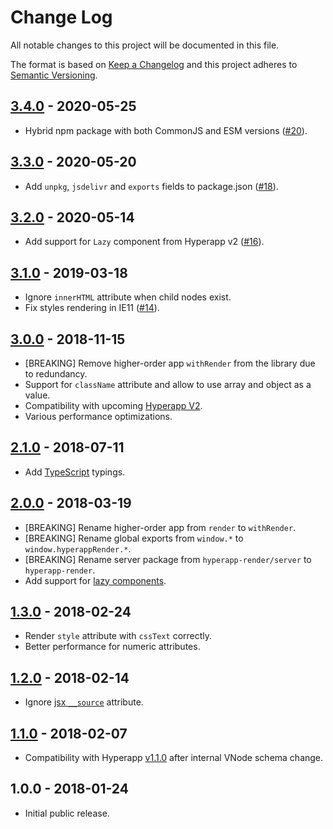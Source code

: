 # Change Log

All notable changes to this project will be documented in this file.

The format is based on [Keep a Changelog](http://keepachangelog.com/en/1.0.0/)
and this project adheres to [Semantic Versioning](http://semver.org/spec/v2.0.0.html).

## [3.4.0] - 2020-05-25

- Hybrid npm package with both CommonJS and ESM versions
  ([#20](https://github.com/kriasoft/hyperapp-render/pull/20)).

## [3.3.0] - 2020-05-20

- Add `unpkg`, `jsdelivr` and `exports` fields to package.json
  ([#18](https://github.com/kriasoft/hyperapp-render/pull/18)).

## [3.2.0] - 2020-05-14

- Add support for `Lazy` component from Hyperapp v2
  ([#16](https://github.com/kriasoft/hyperapp-render/pull/16)).

## [3.1.0] - 2019-03-18

- Ignore `innerHTML` attribute when child nodes exist.
- Fix styles rendering in IE11 ([#14](https://github.com/kriasoft/hyperapp-render/pull/14)).

## [3.0.0] - 2018-11-15

- [BREAKING] Remove higher-order app `withRender` from the library due to redundancy.
- Support for `className` attribute and allow to use array and object as a value.
- Compatibility with upcoming [Hyperapp V2](https://github.com/hyperapp/hyperapp/pull/726).
- Various performance optimizations.

## [2.1.0] - 2018-07-11

- Add [TypeScript](https://www.typescriptlang.org/) typings.

## [2.0.0] - 2018-03-19

- [BREAKING] Rename higher-order app from `render` to `withRender`.
- [BREAKING] Rename global exports from `window.*` to `window.hyperappRender.*`.
- [BREAKING] Rename server package from `hyperapp-render/server` to `hyperapp-render`.
- Add support for [lazy components](https://github.com/hyperapp/hyperapp/tree/1.2.0#lazy-components).

## [1.3.0] - 2018-02-24

- Render `style` attribute with `cssText` correctly.
- Better performance for numeric attributes.

## [1.2.0] - 2018-02-14

- Ignore [jsx `__source`](https://babeljs.io/docs/plugins/transform-react-jsx-source/) attribute.

## [1.1.0] - 2018-02-07

- Compatibility with Hyperapp [v1.1.0](https://github.com/hyperapp/hyperapp/releases/tag/1.1.0)
  after internal VNode schema change.

## 1.0.0 - 2018-01-24

- Initial public release.

[unreleased]: https://github.com/kriasoft/hyperapp-render/compare/v3.4.0...HEAD
[3.4.0]: https://github.com/kriasoft/hyperapp-render/compare/v3.3.0...v3.4.0
[3.3.0]: https://github.com/kriasoft/hyperapp-render/compare/v3.2.0...v3.3.0
[3.2.0]: https://github.com/kriasoft/hyperapp-render/compare/v3.1.0...v3.2.0
[3.1.0]: https://github.com/kriasoft/hyperapp-render/compare/v3.0.0...v3.1.0
[3.0.0]: https://github.com/kriasoft/hyperapp-render/compare/v2.1.0...v3.0.0
[2.1.0]: https://github.com/kriasoft/hyperapp-render/compare/v2.0.0...v2.1.0
[2.0.0]: https://github.com/kriasoft/hyperapp-render/compare/v1.3.0...v2.0.0
[1.3.0]: https://github.com/kriasoft/hyperapp-render/compare/v1.2.0...v1.3.0
[1.2.0]: https://github.com/kriasoft/hyperapp-render/compare/v1.1.0...v1.2.0
[1.1.0]: https://github.com/kriasoft/hyperapp-render/compare/v1.0.0...v1.1.0
